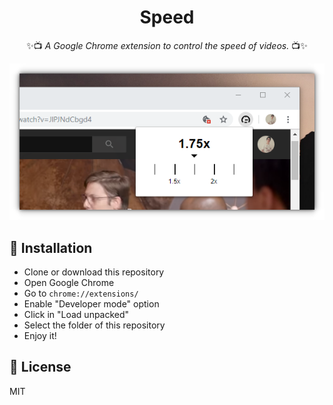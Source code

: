 <div align="center">
  <h1>Speed</h1>
  <p>✨📺 <i>A Google Chrome extension to control the speed of videos.</i> 📺✨</p>
  <img alt="Screenshot" src="./screenshot.png">
</div>

## 🎉 Installation

- Clone or download this repository
- Open Google Chrome
- Go to `chrome://extensions/`
- Enable "Developer mode" option
- Click in "Load unpacked"
- Select the folder of this repository
- Enjoy it!

## 📃 License

MIT
